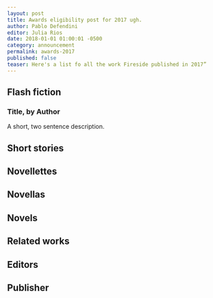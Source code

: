 ```yaml
---
layout: post
title: Awards eligibility post for 2017 ugh.
author: Pablo Defendini
editor: Julia Rios
date: 2018-01-01 01:00:01 -0500
category: announcement
permalink: awards-2017
published: false
teaser: Here's a list fo all the work Fireside published in 2017”
---
```


## Flash fiction

### Title, by Author
A short, two sentence description.

## Short stories

## Novellettes

## Novellas

## Novels

## Related works

## Editors

## Publisher
